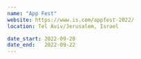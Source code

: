 ```yaml
---
name: "App Fest"
website: https://www.is.com/appfest-2022/
location: Tel Aviv/Jerusalem, Israel

date_start: 2022-09-20
date_end:   2022-09-22
---
```

